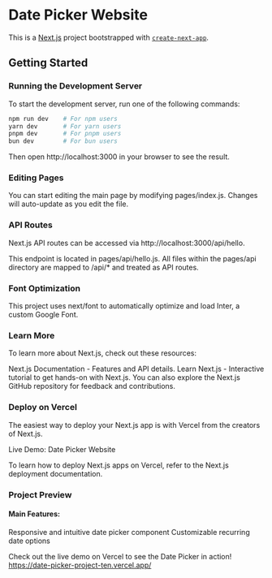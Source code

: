 # Date Picker Website

This is a [Next.js](https://nextjs.org/) project bootstrapped with [`create-next-app`](https://github.com/vercel/next.js/tree/canary/packages/create-next-app).

## Getting Started

### Running the Development Server

To start the development server, run one of the following commands:

```bash
npm run dev    # For npm users
yarn dev       # For yarn users
pnpm dev       # For pnpm users
bun dev        # For bun users
```
Then open http://localhost:3000 in your browser to see the result.

### Editing Pages
You can start editing the main page by modifying pages/index.js. Changes will auto-update as you edit the file.

### API Routes
Next.js API routes can be accessed via http://localhost:3000/api/hello.

This endpoint is located in pages/api/hello.js. All files within the pages/api directory are mapped to /api/* and treated as API routes.

### Font Optimization
This project uses next/font to automatically optimize and load Inter, a custom Google Font.

### Learn More
To learn more about Next.js, check out these resources:

Next.js Documentation - Features and API details.
Learn Next.js - Interactive tutorial to get hands-on with Next.js.
You can also explore the Next.js GitHub repository for feedback and contributions.

### Deploy on Vercel
The easiest way to deploy your Next.js app is with Vercel from the creators of Next.js.

Live Demo: Date Picker Website

To learn how to deploy Next.js apps on Vercel, refer to the Next.js deployment documentation.

### Project Preview
#### Main Features:
Responsive and intuitive date picker component
Customizable recurring date options

Check out the live demo on Vercel to see the Date Picker in action!
https://date-picker-project-ten.vercel.app/

